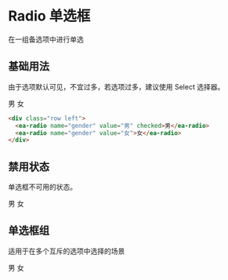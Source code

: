 <script setup>
import { onMounted, ref } from 'vue'

const btn = ref(null);

onMounted(() => {
  import('../index.js')
  import('./index.scss')
})
</script>

# Radio 单选框

在一组备选项中进行单选

## 基础用法

由于选项默认可见，不宜过多，若选项过多，建议使用 Select 选择器。

<div class="row left">
    <ea-radio name="gender" value="男" checked>男</ea-radio>
    <ea-radio name="gender" value="女">女</ea-radio>
</div>

```html
<div class="row left">
  <ea-radio name="gender" value="男" checked>男</ea-radio>
  <ea-radio name="gender" value="女">女</ea-radio>
</div>
```

## 禁用状态

单选框不可用的状态。

<div class="row left">
    <ea-radio name="gender" value="男" checked disabled>男</ea-radio>
    <ea-radio name="gender" value="女">女</ea-radio>
</div>

## 单选框组

适用于在多个互斥的选项中选择的场景

<div class="row left">
    <ea-radio name="gender" value="男" checked disabled>男</ea-radio>
    <ea-radio name="gender" value="女">女</ea-radio>
</div>
